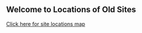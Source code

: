 ## Welcome to Locations of Old Sites


[Click here for site locations map](allankavuma.github.io/SiteLocations/SitesLocations)
